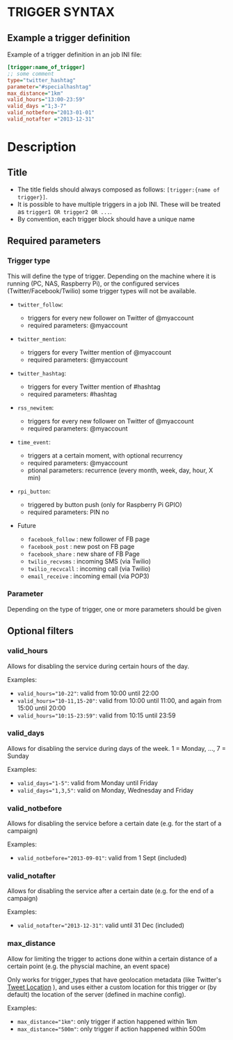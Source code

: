 # TRIGGER SYNTAX

## Example a trigger definition
Example of a trigger definition in an job INI file:

```INI
[trigger:name_of_trigger]
;; some comment
type="twitter_hashtag"
parameter="#specialhashtag"
max_distance="1km"
valid_hours="13:00-23:59"
valid_days ="1;3-7"
valid_notbefore="2013-01-01"
valid_notafter ="2013-12-31"
```

# Description

## Title

- The title fields should always composed as follows: `[trigger:{name of trigger}]`.
- It is possible to have multiple triggers in a job INI. These will be treated as `trigger1 OR trigger2 OR ...`.
- By convention, each trigger block should have a unique name


## Required parameters

### Trigger type

This will define the type of trigger. Depending on the machine where it is running (PC, NAS, Raspberry Pi), or the configured services (Twitter/Facebook/Twilio) some trigger types will not be available.

- `twitter_follow`: 
	- triggers for every new follower on Twitter of @myaccount
	- required parameters: @myaccount 
- `twitter_mention`:
	- triggers for every Twitter mention of @myaccount
	- required parameters: @myaccount 
- `twitter_hashtag`:
	- triggers for every Twitter mention of #hashtag
	- required parameters: #hashtag
- `rss_newitem`:
	- triggers for every new follower on Twitter of @myaccount
	- required parameters: @myaccount 
- `time_event`: 
	- triggers at a certain moment, with optional recurrency
	- required parameters: @myaccount
	- ptional parameters: recurrence (every month, week, day, hour, X min)
- `rpi_button`: 
	- triggered by button push (only for Raspberry Pi GPIO)
	- required parameters: PIN no

- Future
	- `facebook_follow`	: new follower of FB page
	- `facebook_post`	: new post on FB page
	- `facebook_share`	: new share of FB Page
	- `twilio_recvsms`	: incoming SMS (via Twilio)
 	- `twilio_recvcall`	: incoming call (via Twilio)
	- `email_receive`	: incoming email (via POP3)


### Parameter

Depending on the type of trigger, one or more parameters should be given

## Optional filters

### valid_hours

Allows for disabling the service during certain hours of the day.

Examples:

- `valid_hours="10-22"`: valid from 10:00 until 22:00
- `valid_hours="10-11,15-20"`: valid from 10:00 until 11:00, and again from 15:00 until 20:00
- `valid_hours="10:15-23:59"`: valid from 10:15 until 23:59

### valid_days

Allows for disabling the service during days of the week. 1 = Monday, ..., 7 = Sunday

Examples:

- `valid_days="1-5"`: valid from Monday until Friday
- `valid_days="1,3,5"`: valid on Monday, Wednesday and Friday

### valid_notbefore

Allows for disabling the service before a certain date (e.g. for the start of a campaign)

Examples:

- `valid_notbefore="2013-09-01"`: valid from 1 Sept (included)

### valid_notafter

Allows for disabling the service after a certain date (e.g. for the end of a campaign)

Examples:

- `valid_notafter="2013-12-31"`: valid until 31 Dec (included)

### max_distance

Allow for limiting the trigger to actions done within a certain distance of a certain point (e.g. the physcial machine, an event space)

Only works for trigger_types that have geolocation metadata (like Twitter's [Tweet Location](http://support.twitter.com/articles/78525-faqs-about-the-tweet-location-feature) ), and uses either a custom location  for this trigger or (by default) the location of the server (defined in machine config). 

Examples:

- `max_distance="1km"`: only trigger if action happened within 1km
- `max_distance="500m"`: only trigger if action happened within 500m




